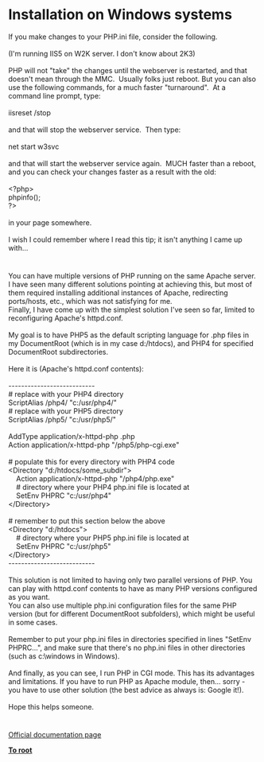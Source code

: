 # Installation on Windows systems




<div class="phpcode"><span class="html">
If you make changes to your PHP.ini file, consider the following.
<br>
<br>(I&apos;m running IIS5 on W2K server. I don&apos;t know about 2K3)
<br>
<br>PHP will not &quot;take&quot; the changes until the webserver is restarted, and that doesn&apos;t mean through the MMC.&#xA0; Usually folks just reboot. But you can also use the following commands, for a much faster &quot;turnaround&quot;.&#xA0; At a command line prompt, type:
<br>
<br>iisreset /stop
<br>
<br>and that will stop the webserver service.&#xA0; Then type:
<br>
<br>net start w3svc
<br>
<br>and that will start the webserver service again.&#xA0; MUCH faster than a reboot, and you can check your changes faster as a result with the old:
<br>
<br>&lt;?php&gt;
<br>phpinfo();
<br>?&gt;
<br>
<br>in your page somewhere.
<br>
<br>I wish I could remember where I read this tip; it isn&apos;t anything I came up with...</span>
</div>
  

#


<div class="phpcode"><span class="html">
You can have multiple versions of PHP running on the same Apache server. I have seen many different solutions pointing at achieving this, but most of them required installing additional instances of Apache, redirecting ports/hosts, etc., which was not satisfying for me.<br>Finally, I have come up with the simplest solution I&apos;ve seen so far, limited to reconfiguring Apache&apos;s httpd.conf.<br><br>My goal is to have PHP5 as the default scripting language for .php files in my DocumentRoot (which is in my case d:/htdocs), and PHP4 for specified DocumentRoot subdirectories.<br><br>Here it is (Apache&apos;s httpd.conf contents):<br><br>---------------------------<br># replace with your PHP4 directory<br>ScriptAlias /php4/ &quot;c:/usr/php4/&quot;<br># replace with your PHP5 directory<br>ScriptAlias /php5/ &quot;c:/usr/php5/&quot;<br><br>AddType application/x-httpd-php .php<br>Action application/x-httpd-php &quot;/php5/php-cgi.exe&quot;<br><br># populate this for every directory with PHP4 code<br>&lt;Directory &quot;d:/htdocs/some_subdir&quot;&gt;<br>&#xA0; &#xA0; Action application/x-httpd-php &quot;/php4/php.exe&quot;<br>&#xA0; &#xA0; # directory where your PHP4 php.ini file is located at<br>&#xA0; &#xA0; SetEnv PHPRC &quot;c:/usr/php4&quot;<br>&lt;/Directory&gt;<br><br># remember to put this section below the above<br>&lt;Directory &quot;d:/htdocs&quot;&gt;<br>&#xA0; &#xA0; # directory where your PHP5 php.ini file is located at<br>&#xA0; &#xA0; SetEnv PHPRC &quot;c:/usr/php5&quot;<br>&lt;/Directory&gt;<br>---------------------------<br><br>This solution is not limited to having only two parallel versions of PHP. You can play with httpd.conf contents to have as many PHP versions configured as you want.<br>You can also use multiple php.ini configuration files for the same PHP version (but for different DocumentRoot subfolders), which might be useful in some cases.<br><br>Remember to put your php.ini files in directories specified in lines &quot;SetEnv PHPRC...&quot;, and make sure that there&apos;s no php.ini files in other directories (such as c:\windows in Windows).<br><br>And finally, as you can see, I run PHP in CGI mode. This has its advantages and limitations. If you have to run PHP as Apache module, then... sorry - you have to use other solution (the best advice as always is: Google it!).<br><br>Hope this helps someone.</span>
</div>
  

#

[Official documentation page](https://www.php.net/manual/en/install.windows.php)

**[To root](/)**